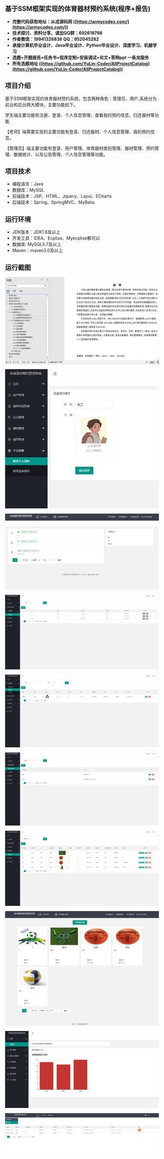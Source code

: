 ## 基于SSM框架实现的体育器材预约系统(程序+报告)

- <b>完整代码获取地址：从戎源码网 ([https://armycodes.com/](https://armycodes.com/))</b>
- <b>技术探讨、资料分享，请加QQ群：692619798</b> 
- <b>作者微信：19941326836  QQ：952045282</b> 
- <b>承接计算机毕业设计、Java毕业设计、Python毕业设计、深度学习、机器学习</b>
- <b>选题+开题报告+任务书+程序定制+安装调试+论文+答辩ppt 一条龙服务</b>
- <b>所有选题地址 ([https://github.com/YuLin-Coder/AllProjectCatalog](https://github.com/YuLin-Coder/AllProjectCatalog)) </b>

## 项目介绍
基于SSM框架实现的体育器材预约系统，包含两种角色：管理员、用户,系统分为前台和后台两大模块，主要功能如下。

学生端主要功能有注册、登录、个人信息管理、查看我的预约信息、归还器材等功能

【老师】端需要实现的主要功能有登录、归还器材、个人信息管理、我的预约信息。

【管理员】端主要功能有登录、用户管理、体育器材类别管理、器材管理、预约管理、数据统计、以及公告管理、个人信息管理等功能。

## 项目技术
- 编程语言：Java
- 数据库：MySQL
- 前端技术：JSP、HTML、Jquery、Layui、ECharts
- 后端技术：Spring、SpringMVC、MyBatis

## 运行环境
- JDK版本：JDK1.8及以上
- 开发工具：IDEA、Ecplise、Myecplise都可以
- 数据库: MySQL5.7及以上
- Maven：maven3.0及以上

## 运行截图
![](screenshot/1.png)

![](screenshot/2.png)

![](screenshot/3.png)

![](screenshot/4.png)

![](screenshot/5.png)

![](screenshot/6.png)

![](screenshot/7.png)

![](screenshot/8.png)

![](screenshot/9.png)

![](screenshot/10.png)
